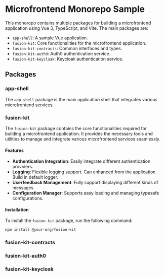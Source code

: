 # Microfrontend Monorepo Sample

This monorepo contains multiple packages for building a microfrontend application using Vue 3, TypeScript, and Vite. The main packages are:

- `app-shell`: A sample Vue application.
- `fusion-kit`: Core functionalities for the microfrontend application.
- `fusion-kit-contracts`: Common interfaces and types.
- `fusion-kit-auth0`: Auth0 authentication service.
- `fusion-kit-keycloak`: Keycloak authentication service.

## Packages

### app-shell

The `app-shell` package is the main application shell that integrates various microfrontend services.


### fusion-kit

The `fusion-kit` package contains the core functionalities required for building a microfrontend application. It provides the necessary tools and utilities to manage and integrate various microfrontend services seamlessly.

#### Features

- **Authentication Integration**: Easily integrate different authentication providers.
- **Logging**: Flexible logging support. Can enhanced from the application. Build in default logger.
- **Userfeedback Management**: Fully support displaying different kinds of messages.
- **Configuration Manager**: Supports easy loading and managing typesafe configurations.

#### Installation

To install the `fusion-kit` package, run the following command:

```sh
npm install @your-org/fusion-kit
```

### fusion-kit-contracts

### fusion-kit-auth0

### fusion-kit-keycloak



